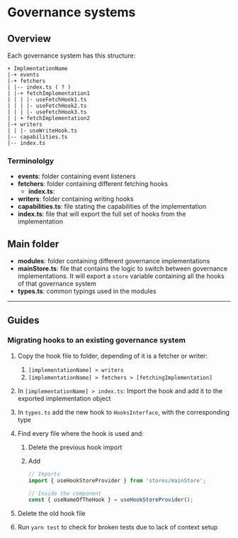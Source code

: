 # Governance systems

## Overview

Each governance system has this structure:

```
+ ImplmentationName
|-+ events
|-+ fetchers
| |-- index.ts ( ? )
| |-+ fetchImplementation1
| | | |- useFetchHook1.ts
| | | |- useFetchHook2.ts
| | | |- useFetchHook3.ts
| | + fetchImplementation2
|-+ writers
| | |- useWriteHook.ts
|-- capabilities.ts
|-- index.ts

```

### Terminololgy

- **events**: folder containing event listeners
- **fetchers**: folder containing different fetching hooks
  - **index.ts**:
- **writers**: folder containing writing hooks
- **capabilities.ts**: file stating the capabilities of the implementation
- **index.ts**: file that will export the full set of hooks from the implementation

## Main folder

- **modules**: folder containing different governance implementations
- **mainStore.ts**: file that contains the logic to switch between governance implementations. It will export a `store` variable containing all the hooks of that governance system
- **types.ts**: common typings used in the modules

---

## Guides

### Migrating hooks to an existing governance system

1. Copy the hook file to folder, depending of it is a fetcher or writer:
   1. `[implementationName] > writers`
   2. `[implementationName] > fetchers > [fetchingImplementation]`
2. In `[implementationName] > index.ts`: Import the hook and add it to the exported implementation object
3. In `types.ts` add the new hook to `HooksInterface`, with the corresponding type
4. Find every file where the hook is used and:

   1. Delete the previous hook import
   2. Add

      ```javascript
      // Imports
      import { useHookStoreProvider } from 'stores/mainStore';

      // Inside the component
      const { useNameOfTheHook } = useHookStoreProvider();
      ```

5. Delete the old hook file
6. Run `yarn test` to check for broken tests due to lack of context setup

